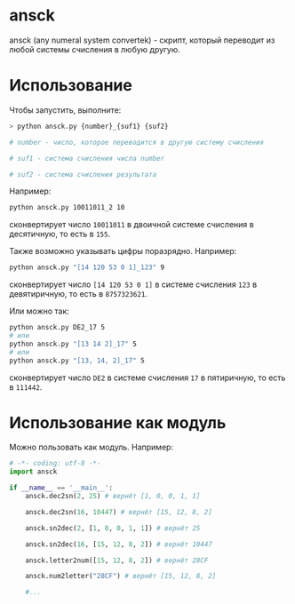 # ansck

ansck (any numeral system convertek) - скрипт, который переводит из любой системы счисления в любую другую.

# Использование

Чтобы запустить, выполните:

``` bash
> python ansck.py {number}_{suf1} {suf2}

# number - число, которое переводится в другую систему счисления

# suf1 - система счисления числа number

# suf2 - система счисления результата
```

Например:

``` bash
python ansck.py 10011011_2 10
```

сконвертирует число `10011011` в двоичной системе счисления в десятичную, то есть в `155`.

Также возможно указывать цифры поразрядно. Например:

``` bash
python ansck.py "[14 120 53 0 1]_123" 9
```

сконвертирует число `[14 120 53 0 1]` в системе счисления `123` в девятиричную, то есть в `8757323621`.


Или можно так:

``` bash
python ansck.py DE2_17 5
# или
python ansck.py "[13 14 2]_17" 5
# или
python ansck.py "[13, 14, 2]_17" 5
```

сконвертирует число `DE2` в системе счисления `17` в пятиричную, то есть в `111442`.

# Использование как модуль

Можно пользовать как модуль. Например:

``` python
# -*- coding: utf-8 -*-
import ansck

if __name__ == '__main__':
    ansck.dec2sn(2, 25) # вернёт [1, 0, 0, 1, 1]

    ansck.dec2sn(16, 10447) # вернёт [15, 12, 8, 2]

    ansck.sn2dec(2, [1, 0, 0, 1, 1]) # вернёт 25

    ansck.sn2dec(16, [15, 12, 8, 2]) # вернёт 10447

    ansck.letter2num([15, 12, 8, 2]) # вернёт 28CF

    ansck.num2letter("28CF") # вернёт [15, 12, 8, 2]

    #...
```